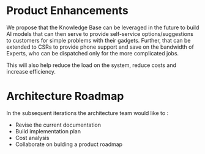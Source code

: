 # Product Enhancements

We propose that the Knowledge Base can be leveraged in the future to build AI models that can then serve to provide self-service options/suggestions to customers for simple problems with their gadgets. Further, that can be extended to CSRs to provide phone support and save on the bandwidth of Experts, who can be dispatched only for the more complicated jobs.

This will also help reduce the load on the system, reduce costs and increase efficiency.

# Architecture Roadmap

In the subsequent iterations the architecture team would like to :
- Revise the current documentation 
- Build implementation plan
- Cost analysis
- Collaborate on bulding a product roadmap